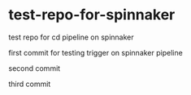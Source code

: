 # test-repo-for-spinnaker
test repo for cd pipeline on spinnaker


first commit for testing trigger on spinnaker pipeline

second commit

third commit
